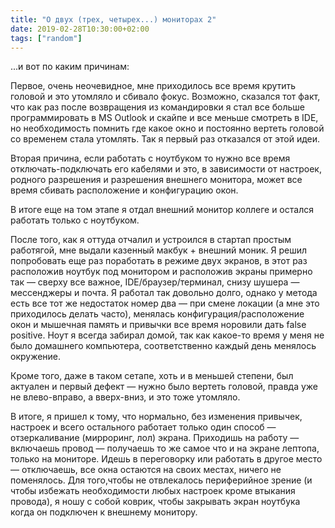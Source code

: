 ```yaml
---
title: "О двух (трех, четырех...) мониторах 2"
date: 2019-02-28T10:30:00+02:00
tags: ["random"]
---
```


...и вот по каким причинам:

Первое, очень неочевидное, мне приходилось все время крутить головой и это утомляло и сбивало фокус. Возможно, сказался тот факт, что как раз после возвращения из командировки я стал все больше программировать в MS Outlook и скайпе и все меньше смотреть в IDE, но необходимость помнить где какое окно и постоянно вертеть головой со временем стала утомлять. Так я первый раз отказался от этой идеи. 

Вторая причина, если работать с ноутбуком то нужно все время отключать-подключать его кабелями и это, в зависимости от настроек, родного разрешения и разрешения внешнего монитора, может все время сбивать расположение и конфигурацию окон. 

В итоге еще на том этапе я отдал внешний монитор коллеге и остался работать только с ноутбуком.

После того, как я оттуда отчалил и устроился в стартап простым работягой, мне выдали казенный макбук + внешний моник. Я решил попробовать еще раз поработать в режиме двух экранов, в этот раз расположив ноутбук под монитором и расположив экраны примерно так — сверху все важное, IDE/браузер/терминал, снизу шушера — мессенджеры и почта. Я работал так довольно долго, однако у метода есть все тот же недостаток номер два — при смене локации (а мне это приходилось делать часто), менялась конфигурация/расположение окон и мышечная память и привычки все время норовили дать false positive. Ноут я всегда забирал домой, так как какое-то время у меня не было домашнего компьютера, соответственно каждый день менялось окружение.

Кроме того, даже в таком сетапе, хоть и в меньшей степени, был актуален и первый дефект — нужно было вертеть головой, правда уже не влево-вправо, а вверх-вниз, и это тоже утомляло. 

В итоге, я пришел к тому, что нормально, без изменения привычек, настроек и всего остального работает только один способ — отзеркаливание (мирроринг, лол) экрана. Приходишь на работу — включаешь провод — получаешь то же самое что и на экране лептопа, только на мониторе. Идешь в переговорку или работать в другое место — отключаешь, все окна остаются на своих местах, ничего не поменялось. Для того,чтобы не отвлекалось периферийное зрение (и чтобы избежать необходимости любых настроек кроме втыкания провода), я ношу с собой коврик, чтобы закрывать экран ноутбука когда он подключен к внешнему монитору.